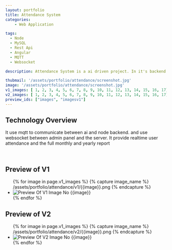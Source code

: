 ```yaml
---
layout: portfolio
title: Attendance System 
categories: 
    - Web Application

tags: 
  - Node 
  - MySQL 
  - Rest Api 
  - Angular 
  - MQTT 
  - Websocket 

description: Attendance System is a ai driven project. In it's backend it run ai to detect user faces. and in the backend it generate user attendance report. 

thubmail: '/assets/portfolio/attendance/screenshot.jpg'
image: '/assets/portfolio/attendance/screenshot.jpg'
v1_images: [ 1, 2, 3, 4, 5, 6, 7, 8, 9, 10, 11, 12, 13, 14, 15, 16, 17] 
v2_images: [ 1, 2, 3, 4, 5, 6, 7, 8, 9, 10, 11, 12, 13, 14, 15, 16, 17] 
preview_ids: ["images", "imagesv1"]
---
```



## Technology Overview 
It use mqtt to communicate between ai and node backend. and use websocket between admin panel and the server. It provide realtime user attendance and the full monthly and yearly report

<br/>

## Preview of V1 

<div class="image-viewer">
  <ul id="images" class="unlist">
  {% for image in page.v1_images %}
    {% capture image_name %}
      /assets/portfolio/attendance/v1/{{image}}.png
    {% endcapture %}
    <li>
      <img loading="lazy" src="{{image_name}}" alt="Preview Of V1 Image No {{image}}" />
    </li>
    {% endfor %}
  </ul>
</div>


## Preview of V2

<div class="image-viewer">
  <ul id="imagesv1" class="unlist">
  {% for image in page.v1_images %}
    {% capture image_name %}
      /assets/portfolio/attendance/v2/{{image}}.png
    {% endcapture %}
    <li>
      <img loading="lazy" src="{{image_name}}" alt="Preview Of V2 Image No {{image}}"/>
    </li>
    {% endfor %}
  </ul>
</div>
